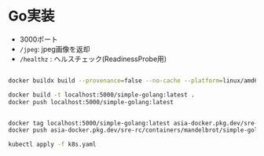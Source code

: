Go実装
=====================

* 3000ポート
* `/jpeg`: jpeg画像を返却
* `/healthz` : ヘルスチェック(ReadinessProbe用)

```sh

docker buildx build --provenance=false --no-cache --platform=linux/amd64 -t localhost:5000/simple-golang:latest .

docker build -t localhost:5000/simple-golang:latest .
docker push localhost:5000/simple-golang:latest


docker tag localhost:5000/simple-golang:latest asia-docker.pkg.dev/sre-rc/containers/mandelbrot/simple-golang:latest
docker push asia-docker.pkg.dev/sre-rc/containers/mandelbrot/simple-golang:latest

kubectl apply -f k8s.yaml
```